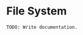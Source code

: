 <div class="stability">
  <span class="badge ios orange"> </span><span class="badge android orange"> </span>
</div>

<!-- toc -->

# File System

    TODO: Write documentation.
